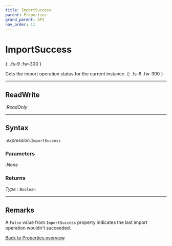 ```yaml
---
title: ImportSuccess
parent: Properties
grand_parent: API
nav_order: 11
---
```


# ImportSuccess
{: .fs-9 .fw-300 }

Gets the import operation status for the current instance.
{: .fs-6 .fw-300 }

---

## ReadWrite
:_ReadOnly_

---

## Syntax
:*expression*.`ImportSuccess`

### Parameters
:_None_

### Returns

*Type*
: `Boolean`

---

## Remarks

A `False` value from `ImportSuccess` property indicates the last import operation wouldn't succeeded.

[Back to Properties overview](https://ws-garcia.github.io/VBA-CSV-interface/api/properties/)